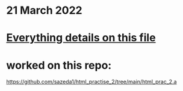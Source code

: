 # 21 March 2022
# [Everything details on this file](https://docs.google.com/document/d/1_gR6G4SETiSM4hjntJoR34DB3Gs-s7cFSAifae5BOPU/edit?usp=sharing)
# worked on this repo:
https://github.com/sazeda1/html_practise_2/tree/main/html_prac_2.a


